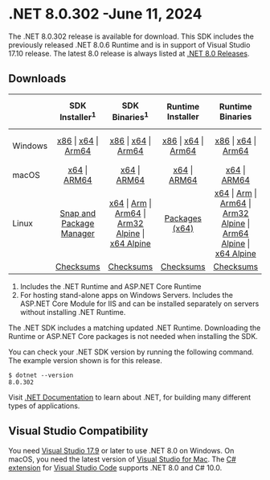# .NET 8.0.302 -June 11, 2024

The .NET 8.0.302 release is available for download. This SDK includes the previously released .NET 8.0.6 Runtime and is in support of Visual Studio 17.10 release. The latest 8.0 release is always listed at [.NET 8.0 Releases](../README.md).

## Downloads

|           | SDK Installer<sup>1</sup>                        | SDK Binaries<sup>1</sup>                 | Runtime Installer                                        | Runtime Binaries                                 | ASP.NET Core Runtime           |Windows Desktop Runtime          |
| --------- | :------------------------------------------:     | :----------------------:                 | :---------------------------:                            | :-------------------------:                      | :-----------------:            | :-----------------:            |
| Windows   | [x86][dotnet-sdk-win-x86.exe] \| [x64][dotnet-sdk-win-x64.exe] \| [Arm64][dotnet-sdk-win-arm64.exe] | [x86][dotnet-sdk-win-x86.zip] \| [x64][dotnet-sdk-win-x64.zip] \|  [Arm64][dotnet-sdk-win-arm64.zip] | [x86][dotnet-runtime-win-x86.exe] \| [x64][dotnet-runtime-win-x64.exe] \| [Arm64][dotnet-runtime-win-arm64.exe] | [x86][dotnet-runtime-win-x86.zip] \| [x64][dotnet-runtime-win-x64.zip] \| [Arm64][dotnet-runtime-win-arm64.zip] | [x86][aspnetcore-runtime-win-x86.exe] \| [x64][aspnetcore-runtime-win-x64.exe] \|<br/> [Hosting Bundle][dotnet-hosting-win.exe]<sup>2</sup> | [x86][windowsdesktop-runtime-win-x86.exe] \| [x64][windowsdesktop-runtime-win-x64.exe] \| [Arm64][windowsdesktop-runtime-win-arm64.exe] |
| macOS     | [x64][dotnet-sdk-osx-x64.pkg] \| [ARM64][dotnet-sdk-osx-arm64.pkg] | [x64][dotnet-sdk-osx-x64.tar.gz] \| [ARM64][dotnet-sdk-osx-arm64.tar.gz]  | [x64][dotnet-runtime-osx-x64.pkg] \| [ARM64][dotnet-runtime-osx-arm64.pkg] | [x64][dotnet-runtime-osx-x64.tar.gz] \| [ARM64][dotnet-runtime-osx-arm64.tar.gz]| [x64][aspnetcore-runtime-osx-x64.tar.gz] \| [ARM64][aspnetcore-runtime-osx-arm64.tar.gz] | - |<sup>1</sup>
| Linux     |  [Snap and Package Manager](../install-linux.md)  | [x64][dotnet-sdk-linux-x64.tar.gz] \| [Arm][dotnet-sdk-linux-arm.tar.gz]  \| [Arm64][dotnet-sdk-linux-arm64.tar.gz] \| [Arm32 Alpine][dotnet-sdk-linux-musl-arm.tar.gz]  \| [x64 Alpine][dotnet-sdk-linux-musl-x64.tar.gz] | [Packages (x64)][linux-packages] | [x64][dotnet-runtime-linux-x64.tar.gz] \| [Arm][dotnet-runtime-linux-arm.tar.gz] \| [Arm64][dotnet-runtime-linux-arm64.tar.gz] \| [Arm32 Alpine][dotnet-runtime-linux-musl-arm.tar.gz] \| [Arm64 Alpine][dotnet-runtime-linux-musl-arm64.tar.gz] \| [x64 Alpine][dotnet-runtime-linux-musl-x64.tar.gz]  | [x64][aspnetcore-runtime-linux-x64.tar.gz]<sup>1</sup>  \| [Arm][aspnetcore-runtime-linux-arm.tar.gz]<sup>1</sup> \| [Arm64][aspnetcore-runtime-linux-arm64.tar.gz]<sup>1</sup> \| [x64 Alpine][aspnetcore-runtime-linux-musl-x64.tar.gz] | - | <sup>1</sup> |
|  | [Checksums][checksums-sdk]                             | [Checksums][checksums-sdk]                                      | [Checksums][checksums-runtime]                             | [Checksums][checksums-runtime]  | [Checksums][checksums-runtime]  | [Checksums][checksums-runtime]

1. Includes the .NET Runtime and ASP.NET Core Runtime
2. For hosting stand-alone apps on Windows Servers. Includes the ASP.NET Core Module for IIS and can be installed separately on servers without installing .NET Runtime.

The .NET SDK includes a matching updated .NET Runtime. Downloading the Runtime or ASP.NET Core packages is not needed when installing the SDK.

You can check your .NET SDK version by running the following command. The example version shown is for this release.

```console
$ dotnet --version
8.0.302
```
Visit [.NET Documentation](https://learn.microsoft.com/dotnet/) to learn about .NET, for building many different types of applications.

## Visual Studio Compatibility

You need [Visual Studio 17.9](https://visualstudio.microsoft.com) or later to use .NET 8.0 on Windows. On macOS, you need the latest version of [Visual Studio for Mac](https://visualstudio.microsoft.com/vs/mac/). The [C# extension](https://code.visualstudio.com/docs/languages/dotnet) for [Visual Studio Code](https://code.visualstudio.com/) supports .NET 8.0 and C# 10.0.

[blob-runtime]: https://builds.dotnet.microsoft.com/dotnet/Runtime/
[blob-sdk]: https://builds.dotnet.microsoft.com/dotnet/Sdk/
[release-notes]: 8.0.302.md

[checksums-runtime]: https://builds.dotnet.microsoft.com/dotnet/checksums/8.0.6-sha.txt
[checksums-sdk]: https://builds.dotnet.microsoft.com/dotnet/checksums/8.0.6-sha.txt

[linux-install]: https://learn.microsoft.com/dotnet/core/install/linux
[dotnet-blog]:  https://devblogs.microsoft.com/dotnet/march-2024-updates/
[aspnet-blog]: https://devblogs.microsoft.com/dotnet/announcing-asp-net-core-in-net-8/
[maui-blog]: https://devblogs.microsoft.com/dotnet/update-on-dotnet-maui/

[linux-packages]: ../install-linux.md


[//]: # ( Runtime 8.0.6)
[dotnet-runtime-linux-arm.tar.gz]: https://download.visualstudio.microsoft.com/download/pr/eda981d2-9e7c-4764-b0f1-e677dc0d89fe/be9ad5e056212ca31ea1ef7a5dd2d9ba/dotnet-runtime-8.0.6-linux-arm.tar.gz
[dotnet-runtime-linux-arm64.tar.gz]: https://download.visualstudio.microsoft.com/download/pr/0039e2c5-d78d-45fb-94c0-e258ff0335fe/c3bff45767f679bbab149398e9ee2c6b/dotnet-runtime-8.0.6-linux-arm64.tar.gz
[dotnet-runtime-linux-musl-arm.tar.gz]: https://download.visualstudio.microsoft.com/download/pr/2e0537ca-4530-42fb-a2b1-6e0ffd34859d/aa6158265cbc0fd4554d991a9156121e/dotnet-runtime-8.0.6-linux-musl-arm.tar.gz
[dotnet-runtime-linux-musl-arm64.tar.gz]: https://download.visualstudio.microsoft.com/download/pr/64add4b1-bd51-4710-a2e7-249138091327/72c5112bc9904b36b4d4294a381e8a01/dotnet-runtime-8.0.6-linux-musl-arm64.tar.gz
[dotnet-runtime-linux-musl-x64.tar.gz]: https://download.visualstudio.microsoft.com/download/pr/1f540ce8-5cf0-4429-907b-46fc4a01978e/6f30eb80be6c69043e96b18936894d61/dotnet-runtime-8.0.6-linux-musl-x64.tar.gz
[dotnet-runtime-linux-x64.tar.gz]: https://download.visualstudio.microsoft.com/download/pr/021c3de8-14d5-493f-92dc-2c8f8be76961/6ee3407acebf74631bfc01f14301afa6/dotnet-runtime-8.0.6-linux-x64.tar.gz
[dotnet-runtime-osx-arm64.pkg]: https://download.visualstudio.microsoft.com/download/pr/ea249dde-337d-417d-a615-1f2e0a29b1fc/ef9f8aab388fc5f9ef11a188c4da92fd/dotnet-runtime-8.0.6-osx-arm64.pkg
[dotnet-runtime-osx-arm64.tar.gz]: https://download.visualstudio.microsoft.com/download/pr/6f090da0-5f55-44f1-ac17-9bd001b33d66/eae314b23ab350b375e794e136a2ca9e/dotnet-runtime-8.0.6-osx-arm64.tar.gz
[dotnet-runtime-osx-x64.pkg]: https://download.visualstudio.microsoft.com/download/pr/9d3fae98-a6af-4ce8-868a-db721c5825a1/e70f1e87a433ab1fbf6b94eb5d0c162d/dotnet-runtime-8.0.6-osx-x64.pkg
[dotnet-runtime-osx-x64.tar.gz]: https://download.visualstudio.microsoft.com/download/pr/20271d05-67e0-4356-87a9-0ce5102b5007/b7c91c6470e1c2ffbb493a35dd6883c0/dotnet-runtime-8.0.6-osx-x64.tar.gz
[dotnet-runtime-win-arm64.exe]: https://download.visualstudio.microsoft.com/download/pr/c3add2bc-3173-4266-a1de-f68779aaf1d9/7bef323356317da51eb19674fed9a9a8/dotnet-runtime-8.0.6-win-arm64.exe
[dotnet-runtime-win-arm64.zip]: https://download.visualstudio.microsoft.com/download/pr/a4176606-dd6e-4419-9080-01c8c125fd45/162bceb73747f014725c6151c0d1c536/dotnet-runtime-8.0.6-win-arm64.zip
[dotnet-runtime-win-x64.exe]: https://download.visualstudio.microsoft.com/download/pr/e4d4b66c-0581-41a1-b7ee-f23ccc79e4ec/1b56841378536d2795faaa214b2872e7/dotnet-runtime-8.0.6-win-x64.exe
[dotnet-runtime-win-x64.zip]: https://download.visualstudio.microsoft.com/download/pr/3c5bbae6-d848-46b0-bb65-c4f7a7ad4b2a/afba8a75f7e7f4f304362de0f1d4b3ea/dotnet-runtime-8.0.6-win-x64.zip
[dotnet-runtime-win-x86.exe]: https://download.visualstudio.microsoft.com/download/pr/5e43df68-58d8-4b50-b334-4ebd6cd017ea/4043450c7ccb64a6ce80780cc0659841/dotnet-runtime-8.0.6-win-x86.exe
[dotnet-runtime-win-x86.zip]: https://download.visualstudio.microsoft.com/download/pr/53f7cef2-50bf-419d-bf36-69f2989729b6/31261cddb6f9517e76cc4ee71d67be8b/dotnet-runtime-8.0.6-win-x86.zip

[//]: # ( WindowsDesktop 8.0.6)
[windowsdesktop-runtime-win-arm64.exe]: https://download.visualstudio.microsoft.com/download/pr/3bee8b48-dd89-48c4-bb3c-1d786600a924/7a811fe983a4c5a61d79192e37c38e13/windowsdesktop-runtime-8.0.6-win-arm64.exe
[windowsdesktop-runtime-win-arm64.zip]: https://download.visualstudio.microsoft.com/download/pr/1d50d496-fb15-4bf6-957a-c340c0a9a81e/cb7ec8cb099ee10bad57254f1736e4f0/windowsdesktop-runtime-8.0.6-win-arm64.zip
[windowsdesktop-runtime-win-x64.exe]: https://download.visualstudio.microsoft.com/download/pr/76e5dbb2-6ae3-4629-9a84-527f8feb709c/09002599b32d5d01dc3aa5dcdffcc984/windowsdesktop-runtime-8.0.6-win-x64.exe
[windowsdesktop-runtime-win-x64.zip]: https://download.visualstudio.microsoft.com/download/pr/c33ca75f-f47c-4eb2-9b35-0d3a0d39d986/40080ba5834b05fc4ff059f7a60e7033/windowsdesktop-runtime-8.0.6-win-x64.zip
[windowsdesktop-runtime-win-x86.exe]: https://download.visualstudio.microsoft.com/download/pr/fb4a2e70-0c24-42f8-a549-4ea2b6e16831/e7bf08360f9c96ad3a90b0eb2edf96c0/windowsdesktop-runtime-8.0.6-win-x86.exe
[windowsdesktop-runtime-win-x86.zip]: https://download.visualstudio.microsoft.com/download/pr/bc38d8f3-ed1a-46ec-8f8f-19544085fc7f/0c2070145654146d4ca8f9e9f9a4601d/windowsdesktop-runtime-8.0.6-win-x86.zip

[//]: # ( ASP 8.0.6)
[aspnetcore-runtime-linux-arm.tar.gz]: https://download.visualstudio.microsoft.com/download/pr/c27a9707-8627-43d3-837e-fa144bab2984/40f243e656752b87ff033e568d49b510/aspnetcore-runtime-8.0.6-linux-arm.tar.gz
[aspnetcore-runtime-linux-arm64.tar.gz]: https://download.visualstudio.microsoft.com/download/pr/ccdcbb70-a5e9-4753-b6e3-4461ce56a69d/240803fc1ffba38ab3603778c03e9b87/aspnetcore-runtime-8.0.6-linux-arm64.tar.gz
[aspnetcore-runtime-linux-musl-arm.tar.gz]: https://download.visualstudio.microsoft.com/download/pr/6f8fc863-9b60-4106-843c-8805927cb87e/21589785dd727d63ff6c8c68decb6922/aspnetcore-runtime-8.0.6-linux-musl-arm.tar.gz
[aspnetcore-runtime-linux-musl-arm64.tar.gz]: https://download.visualstudio.microsoft.com/download/pr/bf5ae5c9-6d2d-44ee-8734-219607b6cb6c/72613294eba7b9bb11bf436da149dab3/aspnetcore-runtime-8.0.6-linux-musl-arm64.tar.gz
[aspnetcore-runtime-linux-musl-x64.tar.gz]: https://download.visualstudio.microsoft.com/download/pr/66ecdc3e-be71-4e85-9d55-95c3fee1066e/5e77a37d5ff492217e703ee391b39635/aspnetcore-runtime-8.0.6-linux-musl-x64.tar.gz
[aspnetcore-runtime-linux-x64.tar.gz]: https://download.visualstudio.microsoft.com/download/pr/ce31d92b-b514-4f9c-843b-29c466871369/b332eba5641cbc6eed1e3a98480972d2/aspnetcore-runtime-8.0.6-linux-x64.tar.gz
[aspnetcore-runtime-osx-arm64.tar.gz]: https://download.visualstudio.microsoft.com/download/pr/b90758d2-834d-4fe7-b97f-e8294b68d07c/71d63df9474999f831811dd6989d9ba7/aspnetcore-runtime-8.0.6-osx-arm64.tar.gz
[aspnetcore-runtime-osx-x64.tar.gz]: https://download.visualstudio.microsoft.com/download/pr/ccd03400-c514-4956-9e9d-ad1bd67d1338/436b9590788dd3df98e73d4c5379c711/aspnetcore-runtime-8.0.6-osx-x64.tar.gz
[aspnetcore-runtime-win-arm64.exe]: https://download.visualstudio.microsoft.com/download/pr/ee1b10d3-aca1-4ae0-b74a-97bd30fa6d2d/87e7a62e9f5438342b66e673d422cd57/aspnetcore-runtime-8.0.6-win-arm64.exe
[aspnetcore-runtime-win-arm64.zip]: https://download.visualstudio.microsoft.com/download/pr/879b35cf-65fe-4072-9bc9-2aff035ed1e1/ecf45be70b47c7e53917237fad886bda/aspnetcore-runtime-8.0.6-win-arm64.zip
[aspnetcore-runtime-win-x64.exe]: https://download.visualstudio.microsoft.com/download/pr/38b32fc8-8070-4f14-bd52-65505fddc5ff/50e6cf3b7505eee02c3b3db8ea46ffe3/aspnetcore-runtime-8.0.6-win-x64.exe
[aspnetcore-runtime-win-x64.zip]: https://download.visualstudio.microsoft.com/download/pr/520cd61e-9682-4051-8d92-865ab45f76ec/98078349ce015c3252baa8e8a8c65132/aspnetcore-runtime-8.0.6-win-x64.zip
[aspnetcore-runtime-win-x86.exe]: https://download.visualstudio.microsoft.com/download/pr/88a7d3f3-615e-4771-8709-1e16873645b3/a36f311385df553e54201137f53d041e/aspnetcore-runtime-8.0.6-win-x86.exe
[aspnetcore-runtime-win-x86.zip]: https://download.visualstudio.microsoft.com/download/pr/efe7c4fa-23d7-45b4-843e-ac8a466f18b9/178f4917f6b29edc149ebf404018b14d/aspnetcore-runtime-8.0.6-win-x86.zip
[aspnetcore-runtime-composite-linux-arm.tar.gz]: https://download.visualstudio.microsoft.com/download/pr/23223793-f03f-4b30-a0f7-07fcdb687be8/01a4fb13a8360fcc208e172f8aa197d1/aspnetcore-runtime-composite-8.0.6-linux-arm.tar.gz
[aspnetcore-runtime-composite-linux-arm64.tar.gz]: https://download.visualstudio.microsoft.com/download/pr/933fe1c2-c361-4893-b187-06122ee95e52/20e0d984ff8be88ccdb6587c29fc8c3b/aspnetcore-runtime-composite-8.0.6-linux-arm64.tar.gz
[aspnetcore-runtime-composite-linux-musl-arm.tar.gz]: https://download.visualstudio.microsoft.com/download/pr/6cee00e7-81ab-40d9-bfe8-c54d9aee20a5/3f7980778d3bdb550d9fe1f301c5016b/aspnetcore-runtime-composite-8.0.6-linux-musl-arm.tar.gz
[aspnetcore-runtime-composite-linux-musl-arm64.tar.gz]: https://download.visualstudio.microsoft.com/download/pr/7d2289a3-6d52-4b79-8577-245dcaf61e54/3531b11b9a71e0fea86683226d2f3eef/aspnetcore-runtime-composite-8.0.6-linux-musl-arm64.tar.gz
[aspnetcore-runtime-composite-linux-musl-x64.tar.gz]: https://download.visualstudio.microsoft.com/download/pr/1fe40625-1390-487a-a739-b78505215e95/a5e64f42110cfa77153011677703b1fa/aspnetcore-runtime-composite-8.0.6-linux-musl-x64.tar.gz
[aspnetcore-runtime-composite-linux-x64.tar.gz]: https://download.visualstudio.microsoft.com/download/pr/23defc47-8cd4-4ada-901b-9bb942e3cde9/9c386c008a3dccc23c70de3dbbbbb1a2/aspnetcore-runtime-composite-8.0.6-linux-x64.tar.gz
[dotnet-hosting-win.exe]: https://download.visualstudio.microsoft.com/download/pr/751d3fcd-72db-4da2-b8d0-709c19442225/33cc492bde704bfd6d70a2b9109005a0/dotnet-hosting-8.0.6-win.exe


[//]: # ( SDK 8.0.302)
[dotnet-sdk-linux-arm.tar.gz]: https://download.visualstudio.microsoft.com/download/pr/6a909983-cf0f-4b23-823d-8db56fdb344f/6455cb1f9a9a0eebc8fa541d08d7717c/dotnet-sdk-8.0.302-linux-arm.tar.gz
[dotnet-sdk-linux-arm64.tar.gz]: https://download.visualstudio.microsoft.com/download/pr/ccc923ed-10de-4131-9c65-2a73f51185cb/3c04869af60dc562d81a673b2fb95515/dotnet-sdk-8.0.302-linux-arm64.tar.gz
[dotnet-sdk-linux-musl-arm.tar.gz]: https://download.visualstudio.microsoft.com/download/pr/589452aa-fd0e-4b6a-92a1-634ec7453f70/f5e605008dc538ffbe3f650b562e6dec/dotnet-sdk-8.0.302-linux-musl-arm.tar.gz
[dotnet-sdk-linux-musl-arm64.tar.gz]: https://download.visualstudio.microsoft.com/download/pr/e1b95b3b-5c79-45bb-b2f3-72c7cdccefac/be97cd1f75a28f4f287d2fb620765bea/dotnet-sdk-8.0.302-linux-musl-arm64.tar.gz
[dotnet-sdk-linux-musl-x64.tar.gz]: https://download.visualstudio.microsoft.com/download/pr/409fd86e-c7f2-49b8-8df7-a7ccf588bac5/db5f8d02d688503e63a72938640648ef/dotnet-sdk-8.0.302-linux-musl-x64.tar.gz
[dotnet-sdk-linux-x64.tar.gz]: https://download.visualstudio.microsoft.com/download/pr/dd6ee0c0-6287-4fca-85d0-1023fc52444b/874148c23613c594fc8f711fc0330298/dotnet-sdk-8.0.302-linux-x64.tar.gz
[dotnet-sdk-osx-arm64.pkg]: https://download.visualstudio.microsoft.com/download/pr/348456db-b1d0-49ce-930d-4e905ed17efd/a39c5b23c669ed9b270e0169eea2b83b/dotnet-sdk-8.0.302-osx-arm64.pkg
[dotnet-sdk-osx-arm64.tar.gz]: https://download.visualstudio.microsoft.com/download/pr/9d5ec61f-58b3-412f-a4b7-be8c295b4877/fcd77a3d07f2c2054b86154634402527/dotnet-sdk-8.0.302-osx-arm64.tar.gz
[dotnet-sdk-osx-x64.pkg]: https://download.visualstudio.microsoft.com/download/pr/5b488f80-2155-4b14-9865-50f328574283/e9126ea28af0375173a18e1d8a6a3086/dotnet-sdk-8.0.302-osx-x64.pkg
[dotnet-sdk-osx-x64.tar.gz]: https://download.visualstudio.microsoft.com/download/pr/8893b99f-aca2-4f93-af7b-cf6017cf5f7b/e45804f1d91b9b01ebd5b15a29e9c088/dotnet-sdk-8.0.302-osx-x64.tar.gz
[dotnet-sdk-win-arm64.exe]: https://download.visualstudio.microsoft.com/download/pr/a98d10f0-ae96-4d7f-be23-613fe9fc22cc/cd29f30a839a98d39d3df639a810f658/dotnet-sdk-8.0.302-win-arm64.exe
[dotnet-sdk-win-arm64.zip]: https://download.visualstudio.microsoft.com/download/pr/9aa1d0b5-3aa2-4d9b-bd61-3e86803691da/33187a91d8fedd213404569b153758c4/dotnet-sdk-8.0.302-win-arm64.zip
[dotnet-sdk-win-x64.exe]: https://download.visualstudio.microsoft.com/download/pr/b6f19ef3-52ca-40b1-b78b-0712d3c8bf4d/426bd0d376479d551ce4d5ac0ecf63a5/dotnet-sdk-8.0.302-win-x64.exe
[dotnet-sdk-win-x64.zip]: https://download.visualstudio.microsoft.com/download/pr/5af098e1-e433-4fda-84af-3f54fd27c108/6bd1c6e48e64e64871957289023ca590/dotnet-sdk-8.0.302-win-x64.zip
[dotnet-sdk-win-x86.exe]: https://download.visualstudio.microsoft.com/download/pr/7233e273-599d-4484-894e-75a66bad721c/30f52fb3ca0e2067173538f759bd6090/dotnet-sdk-8.0.302-win-x86.exe
[dotnet-sdk-win-x86.zip]: https://download.visualstudio.microsoft.com/download/pr/2c6870d0-310c-425d-b023-5244793c1e35/2f9d8c6e3a1b570c16fbb879b6cd6ec7/dotnet-sdk-8.0.302-win-x86.zip


